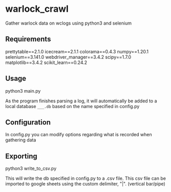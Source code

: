# warlock_crawl
Gather warlock data on wclogs using python3 and selenium

## Requirements

prettytable==2.1.0
icecream==2.1.1
colorama==0.4.3
numpy==1.20.1
selenium==3.141.0
webdriver_manager==3.4.2
scipy==1.7.0
matplotlib==3.4.2
scikit_learn==0.24.2

## Usage
python3 main.py

As the program finishes parsing a log, it will automatically be added to a local database `___.db` based on the name specified in config.py

## Configuration
In config.py you can modify options regarding what is recorded when gathering data

## Exporting
python3 write_to_csv.py

This will write the db specified in config.py to a .csv file.  This csv file can be imported to google sheets using the custom delimiter, "|". (vertical bar/pipe)
